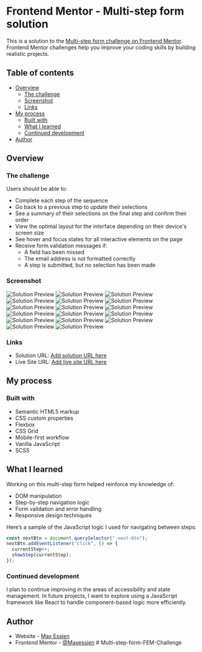 # Frontend Mentor - Multi-step form solution

This is a solution to the [Multi-step form challenge on Frontend Mentor](https://www.frontendmentor.io/challenges/multistep-form-YVAnSdqQBJ). Frontend Mentor challenges help you improve your coding skills by building realistic projects. 

## Table of contents

- [Overview](#overview)
  - [The challenge](#the-challenge)
  - [Screenshot](#screenshot)
  - [Links](#links)
- [My process](#my-process)
  - [Built with](#built-with)
  - [What I learned](#what-i-learned)
  - [Continued development](#continued-development)
- [Author](#author)

## Overview

### The challenge

Users should be able to:

- Complete each step of the sequence
- Go back to a previous step to update their selections
- See a summary of their selections on the final step and confirm their order
- View the optimal layout for the interface depending on their device's screen size
- See hover and focus states for all interactive elements on the page
- Receive form validation messages if:
  - A field has been missed
  - The email address is not formatted correctly
  - A step is submitted, but no selection has been made

### Screenshot

![Solution Preview](solution%20images/desktop%20screenshot.png)
![Solution Preview](solution%20images/desktop%20screenshot%20active.png)
![Solution Preview](solution%20images/desktop%20step%20two%20monthly.png)
![Solution Preview](solution%20images/desktop%20step%20two%20yearly.png)
![Solution Preview](solution%20images/desktop%20step%20three%20monthly.png)
![Solution Preview](solution%20images/desktop%20step%20three%20yearly.png)
![Solution Preview](solution%20images/desktop%20step%20four%20monthly.png)
![Solution Preview](solution%20images/desktop%20step%20four%20yearly.png)
![Solution Preview](solution%20images/desktop%20confirm%20message.png)
![Solution Preview](solution%20images/mobile%20page%20one.png)
![Solution Preview](solution%20images/mobile%20page%20one%20active.png)
![Solution Preview](solution%20images/mobile%20page%20two%20monthly.png)
![Solution Preview](solution%20images/mobile%20page%20two%20yearly.png)
![Solution Preview](solution%20images/mobile%20page%20three%20monthly.png)
![Solution Preview](solution%20images/mobile%20page%20three%20yearly.png)
![Solution Preview](solution%20images/mobile%20page%20four.png)
![Solution Preview](solution%20images/mobile%20thanks%20page.png)


### Links

- Solution URL: [Add solution URL here](https://your-solution-url.com)
- Live Site URL: [Add live site URL here](https://your-live-site-url.com)

## My process

### Built with

- Semantic HTML5 markup
- CSS custom properties
- Flexbox
- CSS Grid
- Mobile-first workflow
- Vanilla JavaScript
- SCSS

## What I learned

Working on this multi-step form helped reinforce my knowledge of:

- DOM manipulation
- Step-by-step navigation logic
- Form validation and error handling
- Responsive design techniques

Here’s a sample of the JavaScript logic I used for navigating between steps:

```javascript
const nextBtn = document.querySelector(".next-btn");
nextBtn.addEventListener("click", () => {
  currentStep++;
  showStep(currentStep);
});
```

### Continued development

I plan to continue improving in the areas of accessibility and state management. In future projects, I want to explore using a JavaScript framework like React to handle component-based logic more efficiently.

## Author

- Website - [Max Essien](https://github.com/Maxessien/nav-template-demo)
- Frontend Mentor - [@Maxessien](https://www.frontendmentor.io/profile/Maxessien)
#   M u l t i - s t e p - f o r m - F E M - C h a l l e n g e  
 